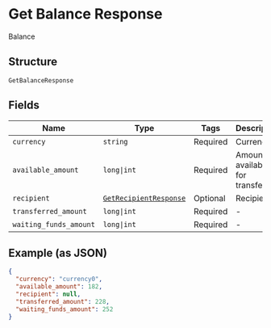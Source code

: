 
# Get Balance Response

Balance

## Structure

`GetBalanceResponse`

## Fields

| Name | Type | Tags | Description |
|  --- | --- | --- | --- |
| `currency` | `string` | Required | Currency |
| `available_amount` | `long\|int` | Required | Amount available for transferring |
| `recipient` | [`GetRecipientResponse`](../../doc/models/get-recipient-response.md) | Optional | Recipient |
| `transferred_amount` | `long\|int` | Required | - |
| `waiting_funds_amount` | `long\|int` | Required | - |

## Example (as JSON)

```json
{
  "currency": "currency0",
  "available_amount": 182,
  "recipient": null,
  "transferred_amount": 228,
  "waiting_funds_amount": 252
}
```

